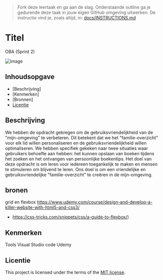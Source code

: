 > _Fork_ deze leertaak en ga aan de slag. Onderstaande outline ga je gedurende deze taak in jouw eigen GitHub omgeving uitwerken. De instructie vind je, zoals altijd, in: [docs/INSTRUCTIONS.md](docs/INSTRUCTIONS.md)

# Titel
OBA (Sprint 2)


![image](https://github.com/VayoGJ/the-client-website-OBA/assets/144008258/58799425-f8de-4453-bb36-695c00532272)

## Inhoudsopgave

  * [Beschrijving]
  * [Kenmerken]
  * [Bronnen]
  * [Licentie](#licentie)

## Beschrijving
We hebben de opdracht gekregen om de gebruiksvriendelijkheid van de "mijn-omgeving" te verbeteren. Dit betekent dat we het "familie-overzicht" voor elk lid willen personaliseren en de gebruiksvriendelijkheid willen optimaliseren. We hebben specifiek gekeken naar twee situaties waar gebruikers behoefte aan hebben: het kunnen opslaan van boeken tijdens het zoeken en het ontvangen van persoonlijke boekentips. Het doel van deze opdracht is om leren voor iedereen toegankelijk te maken en mensen te stimuleren om blijvend te leren. Ons doel is om een vriendelijke en gebruiksvriendelijke "familie-overzicht" te creëren in de mijn-omgeving. 
<!-- Voeg een mooie poster visual toe 📸 -->
<!-- Voeg een link toe naar Github Pages 🌐-->
## bronen
grid en flexbox
https://www.udemy.com/course/design-and-develop-a-killer-website-with-html5-and-css3/
  * https://css-tricks.com/snippets/css/a-guide-to-flexbox/)

## Kenmerken
Tools Visual Studio code
Udemy 


## Licentie

This project is licensed under the terms of the [MIT license](./LICENSE).
